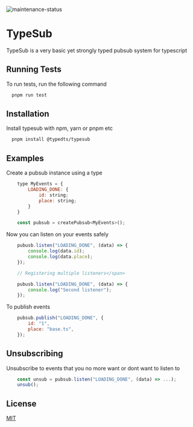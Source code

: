 ![maintenance-status](https://img.shields.io/badge/maintenance-actively--developed-brightgreen.svg)

# TypeSub

TypeSub is a very basic yet strongly typed pubsub system for typescript

## Running Tests

To run tests, run the following command

```bash
  pnpm run test
```

## Installation

Install typesub with npm, yarn or pnpm etc

```bash
  pnpm install @typedts/typesub
```

## Examples

Create a pubsub instance using a type

```javascript
    type MyEvents = {
        LOADING_DONE: {
            id: string;
            place: string;
        }
    }

    const pubsub = createPubsub<MyEvents>();
```

Now you can listen on your events safely

```javascript
    pubusb.listen("LOADING_DONE", (data) => {
        console.log(data.id);
        console.log(data.place);
    });

    // Registering multiple listeners</span>

    pubusb.listen("LOADING_DONE", (data) => {
        console.log("Second listener");
    });
```

To publish events

```javascript
    pubsub.publish("LOADING_DONE", {
        id: "1",
        place: "base.ts",
    });
```

## Unsubscribing

Unsubscribe to events that you no more want or dont want to listen to

```javascript
    const unsub = pubsub.listen("LOADING_DONE", (data) => ...);
    unsub();
```

## License

[MIT](https://choosealicense.com/licenses/mit/)
